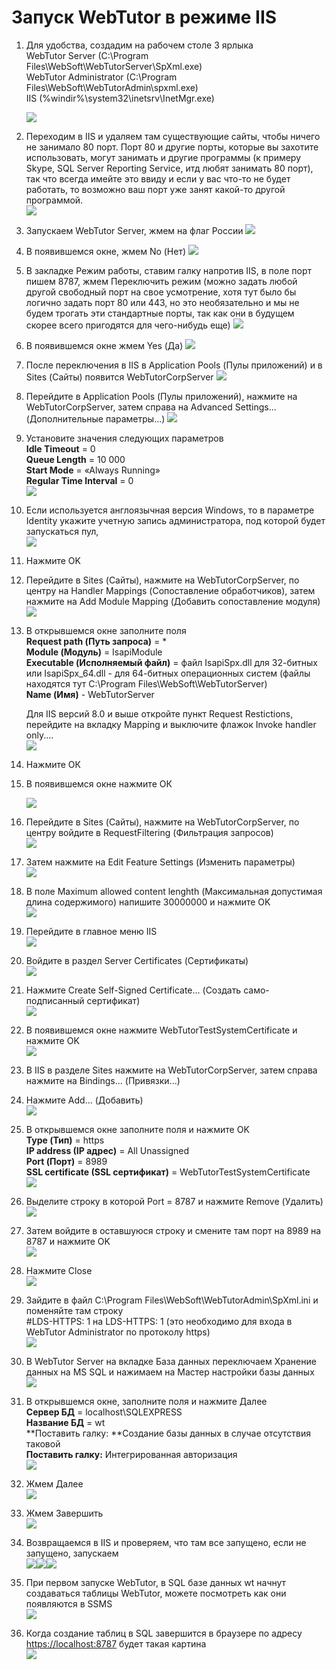 # Запуск WebTutor в режиме IIS

1. Для удобства, создадим на рабочем столе 3 ярлыка   
   WebTutor Server \(C:\Program Files\WebSoft\WebTutorServer\SpXml.exe\)  
   WebTutor Administrator \(C:\Program Files\WebSoft\WebTutorAdmin\spxml.exe\)  
   IIS \(%windir%\system32\inetsrv\InetMgr.exe\)  
  
   ![](/Development/TestSystem/StartWebTutorIISMode/1.jpg)

2. Переходим в IIS и удаляем там существующие сайты, чтобы ничего не занимало 80 порт. Порт 80 и другие порты, которые вы захотите использовать, могут занимать и другие программы \(к примеру Skype, SQL Server Reporting Service, итд любят занимать 80 порт\), так что всегда имейте это ввиду и если у вас что-то не будет работать, то возможно ваш порт уже занят какой-то другой программой.  
   ![](/Development/TestSystem/StartWebTutorIISMode/2.jpg)

3. Запускаем WebTutor Server, жмем на флаг России
   ![](/Development/TestSystem/StartWebTutorIISMode/3.jpg)

4. В появившемся окне, жмем No \(Нет\)
   ![](/Development/TestSystem/StartWebTutorIISMode/4.jpg)

5. В закладке Режим работы, ставим галку напротив IIS, в поле порт пишем 8787, жмем Переключить режим
   \(можно задать любой другой свободный порт на свое усмотрение, хотя тут было бы логично задать порт 80 или 443, но это необязательно и мы не будем трогать эти стандартные порты, так как они в будущем скорее всего пригодятся для чего-нибудь еще\)
   ![](/Development/TestSystem/StartWebTutorIISMode/5.jpg)

6. В появившемся окне жмем Yes \(Да\)
   ![](/Development/TestSystem/StartWebTutorIISMode/6.jpg)

7. После переключения в IIS в Application Pools \(Пулы приложений\) и в Sites \(Сайты\) появится WebTutorCorpServer
   ![](/Development/TestSystem/StartWebTutorIISMode/7.jpg)

8. Перейдите в Application Pools \(Пулы приложений\), нажмите на WebTutorCorpServer, затем справа на Advanced Settings... \(Дополнительные параметры...\)
   ![](/Development/TestSystem/StartWebTutorIISMode/8.jpg)

9. Установите значения следующих параметров  
   **Idle Timeout** = 0  
   **Queue Length** = 10 000  
   **Start Mode** = «Always Running»  
   **Regular Time Interval** = 0  
   ![](/Development/TestSystem/StartWebTutorIISMode/9.jpg)

10. Если используется англоязычная версия Windows, то в параметре Identity укажите учетную запись администратора, под которой будет запускаться пул,   
    ![](/Development/TestSystem/StartWebTutorIISMode/10.jpg)

11. Нажмите OK

12. Перейдите в Sites \(Сайты\), нажмите на WebTutorCorpServer, по центру на Handler Mappings \(Сопоставление обработчиков\), затем нажмите на Add Module Mapping \(Добавить сопоставление модуля\)  
    ![](/Development/TestSystem/StartWebTutorIISMode/11.jpg)

13. В открывшемся окне заполните поля  
    **Request path \(Путь запроса\)** = \*  
    **Module \(Модуль\)** = IsapiModule  
    **Executable \(Исполняемый файл\)** = файл IsapiSpx.dll для 32-битных или IsapiSpx\_64.dll - для 64-битных операционных систем \(файлы находятся тут C:\Program Files\WebSoft\WebTutorServer\)  
    **Name \(Имя\)** - WebTutorServer

    Для IIS версий 8.0 и выше откройте пункт Request Restictions, перейдите на вкладку Mapping и выключите флажок Invoke handler only....  
    ![](/Development/TestSystem/StartWebTutorIISMode/12.jpg)

14. Нажмите ОК

15. В появившемся окне нажмите ОК  
  
    ![](/Development/TestSystem/StartWebTutorIISMode/13.jpg)

16. Перейдите в Sites \(Сайты\), нажмите на WebTutorCorpServer, по центру войдите в RequestFiltering \(Фильтрация запросов\)  
    ![](/Development/TestSystem/StartWebTutorIISMode/14.jpg)

17. Затем нажмите на  Edit Feature Settings \(Изменить параметры\)  
    ![](/Development/TestSystem/StartWebTutorIISMode/15.jpg)

18. В поле Maximum allowed content lenghth \(Максимальная допустимая длина содержимого\) напишите 30000000 и нажмите OK  
    ![](/Development/TestSystem/StartWebTutorIISMode/16.jpg)

19. Перейдите в главное меню IIS  
    ![](/Development/TestSystem/StartWebTutorIISMode/18.jpg)

20. Войдите в раздел Server Certificates \(Сертификаты\)  
    ![](/Development/TestSystem/StartWebTutorIISMode/19.jpg)

21. Нажмите Create Self-Signed Certificate... \(Создать само-подписанный сертификат\)  
    ![](/Development/TestSystem/StartWebTutorIISMode/20.jpg)

22. В появившемся окне нажмите WebTutorTestSystemCertificate и нажмите OK  
    ![](/Development/TestSystem/StartWebTutorIISMode/21.jpg)

23. В IIS в разделе Sites нажмите на WebTutorCorpServer, затем справа нажмите на Bindings... \(Привязки...\)

24. Нажмите Add... \(Добавить\)  
    ![](/Development/TestSystem/StartWebTutorIISMode/22.jpg)

25. В открывшемся окне заполните поля и нажмите OK  
    **Type \(Тип\)** = https  
    **IP address \(IP адрес\)** = All Unassigned  
    **Port \(Порт\)** = 8989  
    **SSL certificate \(SSL сертификат\)** = WebTutorTestSystemCertificate  
    ![](/Development/TestSystem/StartWebTutorIISMode/24.jpg)  

26. Выделите строку в которой Port = 8787 и нажмите Remove \(Удалить\)  
    ![](/Development/TestSystem/StartWebTutorIISMode/25.jpg)

27. Затем войдите в оставшуюся строку и смените там порт на 8989 на 8787 и нажмите OK  
    ![](/Development/TestSystem/StartWebTutorIISMode/23.jpg)

28. Нажмите Close  
    ![](/Development/TestSystem/StartWebTutorIISMode/26.jpg)

29. Зайдите в файл C:\Program Files\WebSoft\WebTutorAdmin\SpXml.ini и поменяйте там строку  
    \#LDS-HTTPS: 1 на LDS-HTTPS: 1 \(это необходимо для входа в WebTutor Administrator по протоколу https\)  
    ![](/Development/TestSystem/StartWebTutorIISMode/27.jpg)

30. В WebTutor Server на вкладке База данных переключаем Хранение данных на MS SQL и нажимаем на Мастер настройки базы данных  
    ![](/Development/TestSystem/StartWebTutorIISMode/28.jpg)

31. В открывшемся окне, заполните поля и нажмите Далее  
    **Сервер БД** = localhost\SQLEXPRESS  
    **Название БД** = wt  
    **Поставить галку: **Создание базы данных в случае отсутствия таковой  
    **Поставить галку:** Интегрированная авторизация  
    ![](/Development/TestSystem/StartWebTutorIISMode/29.jpg)

32. Жмем Далее  
    ![](/Development/TestSystem/StartWebTutorIISMode/30.jpg)

33. Жмем Завершить  
    ![](/Development/TestSystem/StartWebTutorIISMode/31.jpg)

34. Возвращаемся в IIS и проверяем, что там все запущено, если не запущено, запускаем  
    ![](/Development/TestSystem/StartWebTutorIISMode/32.jpg)![](/Development/TestSystem/StartWebTutorIISMode/33.jpg)![](/Development/TestSystem/StartWebTutorIISMode/34.jpg)

35. При первом запуске WebTutor, в SQL базе данных wt начнут создаваться таблицы WebTutor, можете посмотреть как они появляются в SSMS  
    ![](/Development/TestSystem/StartWebTutorIISMode/35.jpg)

36. Когда создание таблиц в SQL завершится в браузере по адресу [https://localhost:8787](https://localhost:8787) будет такая картина  
    ![](/Development/TestSystem/StartWebTutorIISMode/36.jpg)



